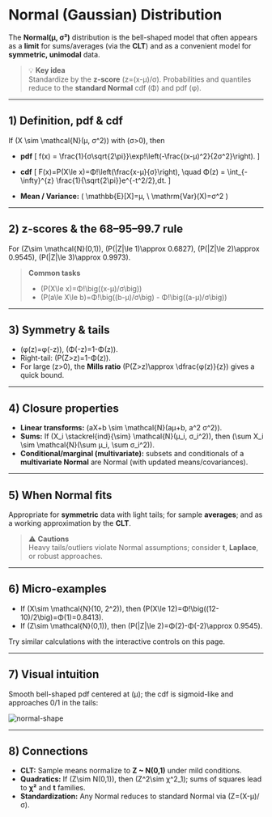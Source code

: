 # Normal (Gaussian) Distribution

The **Normal(μ, σ²)** distribution is the bell-shaped model that often appears as a **limit** for sums/averages (via the **CLT**) and as a convenient model for **symmetric, unimodal** data.

> 💡 **Key idea**  
> Standardize by the **z-score** \(z=(x-μ)/σ\). Probabilities and quantiles reduce to the **standard Normal** cdf \(Φ\) and pdf \(φ\).

---

## 1) Definition, pdf & cdf

If \(X \sim \mathcal{N}(μ, σ^2)\) with \(σ>0\), then

- **pdf**
  \[
  f(x) = \frac{1}{σ\sqrt{2\pi}}\exp\!\left(-\frac{(x-μ)^2}{2σ^2}\right).
  \]

- **cdf**
  \[
  F(x)=P(X\le x)=Φ\!\left(\frac{x-μ}{σ}\right), \quad
  Φ(z) = \int_{-\infty}^{z} \frac{1}{\sqrt{2\pi}}e^{-t^2/2}\,dt.
  \]

- **Mean / Variance:** \( \mathbb{E}[X]=μ, \ \mathrm{Var}(X)=σ^2 \)

---

## 2) z-scores & the 68–95–99.7 rule

For \(Z\sim \mathcal{N}(0,1)\), \(P(|Z|\le 1)\approx 0.6827\), \(P(|Z|\le 2)\approx 0.9545\), \(P(|Z|\le 3)\approx 0.9973\).

> **Common tasks**
> - \(P(X\le x)=Φ\!\big((x-μ)/σ\big)\)  
> - \(P(a\le X\le b)=Φ\!\big((b-μ)/σ\big) - Φ\!\big((a-μ)/σ\big)\)

---

## 3) Symmetry & tails

- \(φ(z)=φ(-z)\), \(Φ(-z)=1-Φ(z)\).  
- Right-tail: \(P(Z>z)=1-Φ(z)\).  
- For large \(z>0\), the **Mills ratio** \(P(Z>z)\approx \dfrac{φ(z)}{z}\) gives a quick bound.

---

## 4) Closure properties

- **Linear transforms:** \(aX+b \sim \mathcal{N}(aμ+b, a^2 σ^2)\).  
- **Sums:** If \(X_i \stackrel{ind}{\sim} \mathcal{N}(μ_i, σ_i^2)\), then \(\sum X_i \sim \mathcal{N}(\sum μ_i, \sum σ_i^2)\).  
- **Conditional/marginal (multivariate):** subsets and conditionals of a **multivariate Normal** are Normal (with updated means/covariances).

---

## 5) When Normal fits

Appropriate for **symmetric** data with light tails; for sample **averages**; and as a working approximation by the **CLT**.

> ⚠️ **Cautions**  
> Heavy tails/outliers violate Normal assumptions; consider **t**, **Laplace**, or robust approaches.

---

## 6) Micro-examples

- If \(X\sim \mathcal{N}(10, 2^2)\), then \(P(X\le 12)=Φ\!\big((12-10)/2\big)=Φ(1)=0.8413\).  
- If \(Z\sim \mathcal{N}(0,1)\), then \(P(|Z|\le 2)=Φ(2)-Φ(-2)\approx 0.9545\).

Try similar calculations with the interactive controls on this page.

---

## 7) Visual intuition

Smooth bell-shaped pdf centered at \(μ\); the cdf is sigmoid-like and approaches 0/1 in the tails:

![normal-shape](/images/Normal_distribution.png)



---

## 8) Connections

- **CLT:** Sample means normalize to **Z ~ N(0,1)** under mild conditions.  
- **Quadratics:** If \(Z\sim N(0,1)\), then \(Z^2\sim χ^2_1\); sums of squares lead to **χ²** and **t** families.  
- **Standardization:** Any Normal reduces to standard Normal via \(Z=(X-μ)/σ\).

